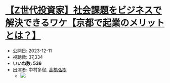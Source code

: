 # [【Z世代投資家】社会課題をビジネスで解決できるワケ【京都で起業のメリットとは？】](https://www.youtube.com/watch?v=lIck3irpps4)
-   公開日: 2023-12-11
-   視聴数: 37,334
-   **いいね数: 536**
-   出演者: 中村多伽, [高橋弘樹](/rehacq_fan/people/高橋弘樹 "wikilink")
    - [![](https://img.youtube.com/vi/lIck3irpps4/hqdefault.jpg)](https://www.youtube.com/watch?v=lIck3irpps4)
